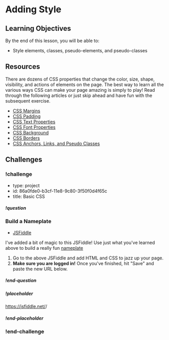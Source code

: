 # Adding Style

## Learning Objectives

By the end of this lesson, you will be able to:

* Style elements, classes, pseudo-elements, and pseudo-classes

## Resources

There are dozens of CSS properties that change the color, size, shape, visibility, and actions of elements on the page. The best way to learn all the various ways CSS can make your page amazing is simply to play! Read through the following articles or just skip ahead and have fun with the subsequent exercise.

* [CSS Margins](http://www.cssbasics.com/css-margins/)
* [CSS Padding](http://www.cssbasics.com/css-padding/)
* [CSS Text Properties](http://www.cssbasics.com/css-text-properties/)
* [CSS Font Properties](http://www.cssbasics.com/css-font-properties/)
* [CSS Background](http://www.cssbasics.com/css-backgrounds/)
* [CSS Borders](http://www.cssbasics.com/css-borders/)
* [CSS Anchors, Links, and Pseudo Classes](http://www.cssbasics.com/css-anchors-links-and-pseudo-classes/)

## Challenges

<!-- Question -->

### !challenge

* type: project
* id: 86a0fde0-b3cf-11e8-9c80-3f50f0d4f65c
* title: Basic CSS

##### !question

### Build a Nameplate

* [JSFiddle](https://jsfiddle.net/gh/get/library/pure/gSchool/g67_fiddles/tree/master/css-basics-nameplate)

I've added a bit of magic to this JSFiddle! Use just what you've learned above to build a really fun [nameplate](http://galvanize-nameplate.surge.sh/)

1. Go to the above JSFiddle and add HTML and CSS to jazz up your page.
1. **Make sure you are logged in!** Once you've finished, hit "Save" and paste the new URL below.

##### !end-question

##### !placeholder

https://jsfiddle.net/<username>/<fiddle-id>

##### !end-placeholder

### !end-challenge
